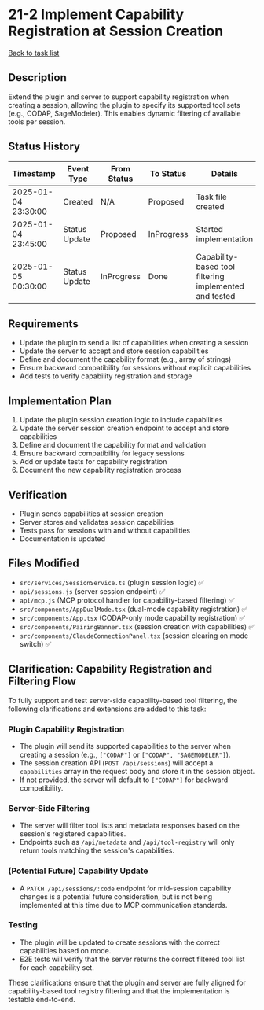 # 21-2 Implement Capability Registration at Session Creation

[Back to task list](./tasks.md)

## Description
Extend the plugin and server to support capability registration when creating a session, allowing the plugin to specify its supported tool sets (e.g., CODAP, SageModeler). This enables dynamic filtering of available tools per session.

## Status History
| Timestamp | Event Type | From Status | To Status | Details | User |
|-----------|------------|-------------|-----------|---------|------|
| 2025-01-04 23:30:00 | Created | N/A | Proposed | Task file created | AI_Agent |
| 2025-01-04 23:45:00 | Status Update | Proposed | InProgress | Started implementation | AI_Agent |
| 2025-01-05 00:30:00 | Status Update | InProgress | Done | Capability-based tool filtering implemented and tested | AI_Agent |

## Requirements
- Update the plugin to send a list of capabilities when creating a session
- Update the server to accept and store session capabilities
- Define and document the capability format (e.g., array of strings)
- Ensure backward compatibility for sessions without explicit capabilities
- Add tests to verify capability registration and storage

## Implementation Plan
1. Update the plugin session creation logic to include capabilities
2. Update the server session creation endpoint to accept and store capabilities
3. Define and document the capability format and validation
4. Ensure backward compatibility for legacy sessions
5. Add or update tests for capability registration
6. Document the new capability registration process

## Verification
- Plugin sends capabilities at session creation
- Server stores and validates session capabilities
- Tests pass for sessions with and without capabilities
- Documentation is updated

## Files Modified
- `src/services/SessionService.ts` (plugin session logic) ✅
- `api/sessions.js` (server session endpoint) ✅
- `api/mcp.js` (MCP protocol handler for capability-based filtering) ✅
- `src/components/AppDualMode.tsx` (dual-mode capability registration) ✅
- `src/components/App.tsx` (CODAP-only mode capability registration) ✅
- `src/components/PairingBanner.tsx` (session creation with capabilities) ✅
- `src/components/ClaudeConnectionPanel.tsx` (session clearing on mode switch) ✅

## Clarification: Capability Registration and Filtering Flow

To fully support and test server-side capability-based tool filtering, the following clarifications and extensions are added to this task:

### Plugin Capability Registration
- The plugin will send its supported capabilities to the server when creating a session (e.g., `["CODAP"]` or `["CODAP", "SAGEMODELER"]`).
- The session creation API (`POST /api/sessions`) will accept a `capabilities` array in the request body and store it in the session object.
- If not provided, the server will default to `["CODAP"]` for backward compatibility.

### Server-Side Filtering
- The server will filter tool lists and metadata responses based on the session's registered capabilities.
- Endpoints such as `/api/metadata` and `/api/tool-registry` will only return tools matching the session's capabilities.

### (Potential Future) Capability Update
- A `PATCH /api/sessions/:code` endpoint for mid-session capability changes is a potential future consideration, but is not being implemented at this time due to MCP communication standards.

### Testing
- The plugin will be updated to create sessions with the correct capabilities based on mode.
- E2E tests will verify that the server returns the correct filtered tool list for each capability set.

These clarifications ensure that the plugin and server are fully aligned for capability-based tool registry filtering and that the implementation is testable end-to-end. 